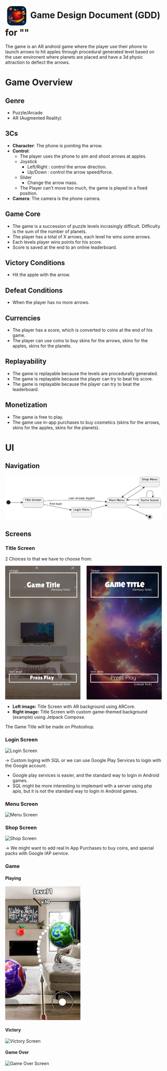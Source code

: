 # <img src="img/app_icon.png" alt="AppIcon" width="74" style="vertical-align: middle;"/> Game Design Document (GDD) for ""

The game is an AR android game where the player use their phone to launch arrows to hit apples through procedural generated level based on the user environent where planets are placed and have a 3d physic attraction to deflect the arrows.


# Game Overview

## Genre 
- Puzzle/Arcade
- AR (Augmented Reality)

## 3Cs 
- **Character**: The phone is pointing the arrow.
- **Control**: 
  - The player uses the phone to aim and shoot arrows at apples. 
  - Joystick 
    - Left/Right : control the arrow direction.
    - Up/Down : control the arrow speed/force.
  - Slider 
    - Change the arrow mass.
  - The Player can't move too much, the game is played in a fixed position.
- **Camera**: The camera is the phone camera.

## Game Core

- The game is a succession of puzzle levels incrasingly difficult. Difficulty is the sum of the number of planets. 
- The player has a total of X arrows, each level he wins some arrows.
- Each levels player wins points for his score.
- Score is saved at the end to an online leaderboard.
  
## Victory Conditions
- Hit the apple with the arrow.

## Defeat Conditions
- When the player has no more arrows.

## Currencies
- The player has a score, which is converted to coins at the end of his game.
- The player can use coins to buy skins for the arrows, skins for the apples, skins for the planets.

## Replayability
- The game is replayable because the levels are procedurally generated.
- The game is replayable because the player can try to beat his score.
- The game is replayable because the player can try to beat the leaderboard.

## Monetization
- The game is free to play.
- The game use in-app purchases to buy cosmetics (skins for the arrows, skins for the apples, skins for the planets).

# UI

## Navigation

![Navigation Flow](img/ui_navigation_uml.png)

## Screens

### Title Screen

2 Choices to that we have to choose from:
<div style="display: flex; justify-content: space-between;">
    <img src="img/title_screen_ar.jpg" alt="Title Screen" width="48%" />
    <img src="img/title_screen_customBg.jpg" alt="Title Screen" width="48%" />
</div>

- **Left image:** Title Screen with AR background using ARCore.
- **Right image:** Title Screen with custom game-themed background (example) using Jetpack Compose.

The Game Title will be made on Photoshop.

### Login Screen

![Login Screen](https://example.com/menu_screen.png)


→ Custom loging with SQL or we can use Google Play Services to login with the Google account. 
  - Google play services is easier, and the standard way to login in Android games.
  - SQL might be more interesting to implemant with a server using php apis, but it is not the standard way to login in Android games.

### Menu Screen

![Menu Screen](https://example.com/menu_screen.png)

### Shop Screen

![Shop Screen](https://example.com/shop_screen.png)

→ We might want to add real In App Purchases to buy coins, and special packs with Google IAP service.

### Game 

#### Playing

<img src="img/game_screen.jpg" alt="Game Screen" width="48%" />


#### Victory

![Victory Screen](https://example.com/victory_screen.png)

#### Game Over

![Game Over Screen](https://example.com/game_over_screen.png)